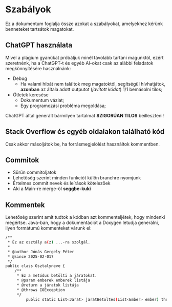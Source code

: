 # Szabályok

Ez a dokumentum foglalja össze azokat a szabályokat, amelyekhez kérünk benneteket tartsátok magatokat.

## ChatGPT használata

Mivel a plágium gyanúkat próbáljuk minél távolabb tartani magunktól, ezért szeretnénk, ha a ChatGPT-t és egyéb AI-okat csak az alábbi feladatok megkönnyítésére használnánk:
- Debug
    - Ha valami hibát nem találtok meg magatoktól, segítségül hívhatjátok, **azonban** az általa adott outputot (*javított kódot*) 1/1 bemásolni tilos;
- Ötletek keresése
    - Dokumentum vázlat;
    - Egy programozási probléma megoldása;

ChatGPT által generált bármilyen tartalmat **SZIGORÚAN TILOS** beilleszteni!

## Stack Overflow és egyéb oldalakon található kód

Csak akkor másoljátok be, ha forrásmegjelölést használtok kommentben.

## Commitok

- Sűrűn commitoljatok
- Lehetőség szerint minden funkciót külön branchre nyomjunk
- Értelmes commit nevek és leírások kötelezőek
- Aki a Main-re merge-öl **seggbe-kuki**

## Kommentek

Lehetőség szerint amit tudtok a kódban azt kommenteljétek, hogy mindenki megértse.
Java-ban, hogy a dokumentációt a Doxygen letudja generálni, ilyen formátumú kommenteket várunk el:
```sh
/**
 * Ez az osztály a(z) ...-ra szolgál.
 *
 * @author Jónás Gergely Péter
 * @since 2025-02-017
 */
public class Osztalyneve {
    /**
     * Ez a metódus betölti a járatokat.
     * @param emberek emberek listája
     * @return a járatok listája
     * @throws IOException
     */
         public static List<Jarat> jaratBetoltes(List<Ember> ember) throws IOException {
```
